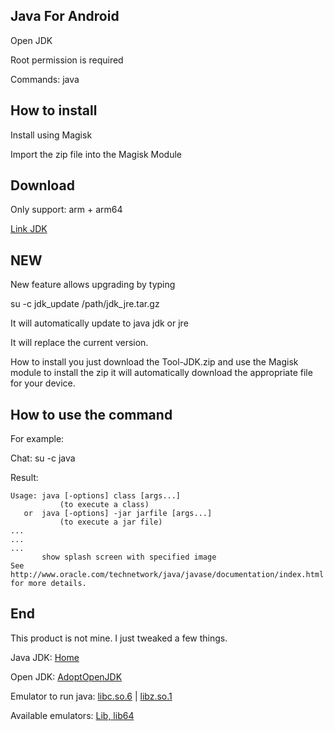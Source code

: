 ## Java For Android


Open JDK

Root permission is required

Commands: java


## How to install

Install using Magisk

Import the zip file into the Magisk Module


## Download

Only support: arm + arm64

[Link JDK](https://github.com/kakathic/Tool-JDK/releases/download/JDK15/Tool-JDK.zip)


## NEW

New feature allows upgrading by typing

su -c jdk_update /path/jdk_jre.tar.gz

It will automatically update to java jdk or jre

It will replace the current version.

How to install you just download the Tool-JDK.zip and use the Magisk module to install the zip it will automatically download the appropriate file for your device.


## How to use the command

For example:

Chat: su -c java

Result:

```
Usage: java [-options] class [args...]
           (to execute a class)
   or  java [-options] -jar jarfile [args...]
           (to execute a jar file)
...
...
...
       show splash screen with specified image
See http://www.oracle.com/technetwork/java/javase/documentation/index.html for more details.
```


## End

This product is not mine. I just tweaked a few things.

Java JDK: [Home](https://jdk.java.net)

Open JDK: [AdoptOpenJDK](https://github.com/AdoptOpenJDK)

Emulator to run java: [libc.so.6](https://packages.debian.org/search?searchon=contents&keywords=libc.so.6) | [libz.so.1](https://packages.debian.org/search?searchon=contents&keywords=libz.so.1)

Available emulators: [Lib, lib64](https://github.com/kakathic/Tool-JDK/tree/main/lib)
